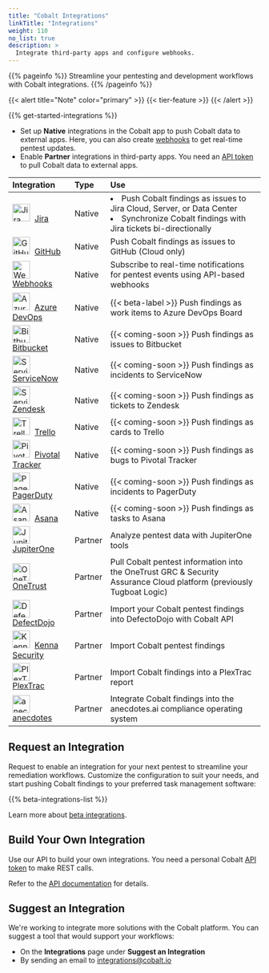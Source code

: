 ```yaml
---
title: "Cobalt Integrations"
linkTitle: "Integrations"
weight: 110
no_list: true
description: >
  Integrate third-party apps and configure webhooks.
---
```


{{% pageinfo %}}
Streamline your pentesting and development workflows with Cobalt integrations.
{{% /pageinfo %}}

{{< alert title="Note" color="primary" >}}
{{< tier-feature >}}
{{< /alert >}}

{{% get-started-integrations %}}

- Set up **Native** integrations in the Cobalt app to push Cobalt data to external apps. Here, you can also create [webhooks](/integrations/webhooks/) to get real-time pentest updates.
- Enable **Partner** integrations in third-party apps. You need an [API token](/cobalt-api/create-personal-api-token/) to pull Cobalt data to external apps.

| Integration | Type | Use |
|:---|:---|:---|
| <img src="/integrations/Jira.png" alt="Jira icon" title="Jira icon" width="35" style="padding-right: 5px"> [Jira](/integrations/jira/) | Native | <li>Push Cobalt findings as issues to Jira Cloud, Server, or Data Center</li><li>Synchronize Cobalt findings with Jira tickets bi-directionally</li>
| <img src="/integrations/Github.png" alt="GitHub icon" title="GitHub icon" width="35" style="padding-right: 5px"> [GitHub](/integrations/github/) | Native | Push Cobalt findings as issues to GitHub (Cloud only)
| <img src="/integrations/Webhooks.png" alt="Webhooks icon" title="Webhooks icon" width="35" style="padding-right: 5px"> [Webhooks](/integrations/webhooks/) | Native | Subscribe to real-time notifications for pentest events using API-based webhooks
| <img src="/integrations/AzureDevOps.png" alt="Azure DevOps icon" title="Azure DevOps icon" width="35" style="padding-right: 5px"> [Azure DevOps](/integrations/azure-devops) | Native | {{< beta-label >}} Push findings as work items to Azure DevOps Board
| <img src="/integrations/Bitbucket.png" alt="Bitbucket icon" title="Bitbucket icon" width="35" style="padding-right: 5px"> [Bitbucket](/integrations/beta/) | Native | {{< coming-soon >}} Push findings as issues to Bitbucket
| <img src="/integrations/ServiceNow.png" alt="ServiceNow icon" title="ServiceNow icon" width="35" style="padding-right: 5px"> [ServiceNow](/integrations/beta/) | Native | {{< coming-soon >}} Push findings as incidents to ServiceNow
| <img src="/integrations/Zendesk.svg" alt="ServiceNow icon" title="Zendesk icon" width="35" style="padding-right: 5px"> [Zendesk](/integrations/beta/) | Native | {{< coming-soon >}} Push findings as tickets to Zendesk
| <img src="/integrations/Trello.svg" alt="Trello icon" title="Trello icon" width="35" style="padding-right: 5px"> [Trello](/integrations/beta/) | Native | {{< coming-soon >}} Push findings as cards to Trello
| <img src="/integrations/PivotalTracker.svg" alt="Pivotal Tracker icon" title="Pivotal Tracker icon" width="35" style="padding-right: 5px"> [Pivotal Tracker](/integrations/beta/) | Native | {{< coming-soon >}} Push findings as bugs to Pivotal Tracker
| <img src="/integrations/PagerDuty.svg" alt="PagerDuty icon" title="PagerDuty icon" width="35" style="padding-right: 5px"> [PagerDuty](/integrations/beta/) | Native | {{< coming-soon >}} Push findings as incidents to PagerDuty
| <img src="/integrations/Asana.svg" alt="Asana icon" title="Asana icon" width="35" style="padding-right: 5px"> [Asana](/integrations/beta/) | Native | {{< coming-soon >}} Push findings as tasks to Asana
| <img src="/integrations/Jupiterone.png" alt="JupiterOne icon" title="JupiterOne icon" width="35" style="padding-right: 5px"> [JupiterOne](https://community.askj1.com/kb/articles/994-cobalt-integration-with-jupiterone) | Partner | Analyze pentest data with JupiterOne tools
| <img src="/integrations/OneTrust.png" alt="OneTrust icon" title="OneTrust icon" width="35" style="padding-right: 5px"> [OneTrust](https://www.onetrust.com/products/certification-automation/) | Partner | Pull Cobalt pentest information into the OneTrust GRC & Security Assurance Cloud platform (previously Tugboat Logic)
| <img src="/integrations/Defectdojo.png" alt="DefectDojo icon" title="DefectDojo icon" width="35" style="padding-right: 5px"> [DefectDojo](/integrations/defectdojo/) | Partner | Import your Cobalt pentest findings into DefectoDojo with Cobalt API
| <img src="/integrations/Kennasecurity.png" alt="Kenna Security icon" title="Kenna Security icon" width="35" style="padding-right: 5px"> [Kenna Security](/integrations/kenna-security/) | Partner | Import Cobalt pentest findings
| <img src="/integrations/PlexTrac.png" alt="PlexTrac icon" title="PlexTrac icon" width="35" style="padding-right: 5px"> [PlexTrac](https://docs.plextrac.com/plextrac-documentation/product-documentation/account-management/account-admin/tools-and-integrations/integrations/cobalt) | Partner | Import Cobalt findings into a PlexTrac report
| <img src="/integrations/anecdotes.png" alt="anecdotes icon" title="anecdotes icon" width="35" style="padding-right: 5px"> [anecdotes](https://www.anecdotes.ai/plugins/security) | Partner | Integrate Cobalt findings into the anecdotes.ai compliance operating system

## Request an Integration

Request to enable an integration for your next pentest to streamline your remediation workflows. Customize the configuration to suit your needs, and start pushing Cobalt findings to your preferred task management software:

{{% beta-integrations-list %}}

Learn more about [beta integrations](/integrations/beta/).

## Build Your Own Integration

Use our API to build your own integrations. You need a personal Cobalt [API token](/cobalt-api/create-personal-api-token/) to make REST calls.

Refer to the [API documentation](/cobalt-api/v2) for details.

## Suggest an Integration

We're working to integrate more solutions with the Cobalt platform. You can suggest a tool that would support your workflows:

- On the **Integrations** page under **Suggest an Integration**
- By sending an email to [integrations@cobalt.io](mailto:integrations@cobalt.io)
